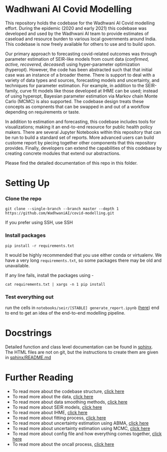 # Wadhwani AI Covid Modelling

This repository holds the codebase for the Wadhwani AI Covid modelling
effort. During the epidemic (2020 and early 2021) this codebase was
developed and used by the Wadhwani AI team to provide estimates of
caseload and resource burden to various local governments around
India. This codebase is now freely available for others to use and to
build upon.

Our primary approach to forecasting covid-related outcomes was through
parameter estimation of SEIR-like models from count data (_confirmed,
active, recovered, deceased_) using hyper-parameter optimization
(hyperopt). However, the code has been abstracted such that that
initial case was an instance of a broader theme. There is support to
deal with a variety of data types and sources, forecasting models and
uncertainty, and techniques for parameter estimation. For example, in
addition to the SEIR-family, curve fit models like those developed at
IHME can be used; instead of using hyperopt, Bayesian parameter
estimation via Markov chain Monte Carlo (MCMC) is also supported. The
codebase design treats these concepts as compnents that can be swapped
in and out of a workflow depending on requirements or taste.

In addition to estimation and forecasting, this codebase includes
tools for visualizations; making it an end-to-end resource for public
health policy makers. There are several Jupyter Notebooks within this
repository that can be run to build a standard set of reports. More
advanced users can build custome report by piecing together other
components that this repository provides. Finally, developers can
extend the capabilities of this codebase by creating concrete modules
that extend our abstractions.

Please find the detailed documentation of this repo in this folder.
# Setting Up

### Clone the repo

`git clone --single-branch --branch master --depth 1 https://github.com/WadhwaniAI/covid-modelling.git`

If you prefer using SSH, use SSH

### Install packages

`pip install -r requirements.txt`

It would be highly recommended that you use either conda or virtualenv. We have a very long `requirements.txt`, so some packages there may be old and unavailable.

If any line fails, install the packages using - 

`cat requirements.txt | xargs -n 1 pip install`

### Test everything out

run the cells in `notebooks/seir/[STABLE] generate_report.ipynb` ([here](../notebooks/seir/)) end to end to get an idea of the end-to-end modelling pipeline.

# Docstrings

Detailed function and class level documentation can be found in [sphinx](sphinx). The HTML files are not on git, but the instructions to create them are given in [sphinx/README.md](sphinx/README.md)

# Further Reading

- To read more about the codebase structure, [click here](docs/codebase_structure.md)
- To read more about the data, [click here](docs/data.md)
- To read more about data smoothing methods, [click here](docs/smoothing.md)
- To read more about SEIR models, [click here](docs/seir.md)
- To read more about IHME, [click here](docs/ihme.md)
- To read more about fitting process, [click here](docs/fitting.md)
- To read more about uncertainty estimation using ABMA, [click here](docs/abma.md)
- To read more about uncertainty estimation using MCMC, [click here](docs/mcmc.md)
- To read more about config file and how everything comes together, [click here](docs/config.md)
- To read more about the oncall process, [click here](docs/oncall.md)